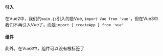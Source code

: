 #### 引入
在Vue2中，我们的`main.js`引入的是Vue, `import Vue from 'vue'`，但在Vue3中我们不再引入Vue了，而是`import { createApp } from 'vue'`
#### 组件
此外，在Vue3中，组件可以没有根标签了
